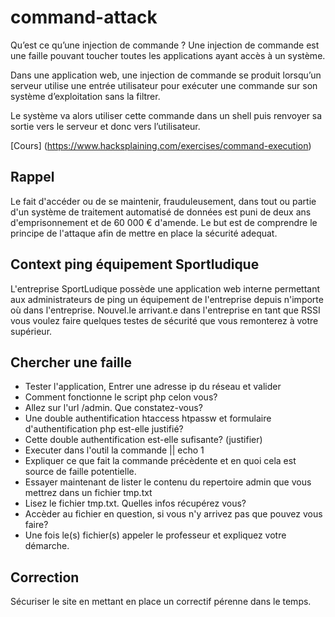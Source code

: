 # command-attack

Qu’est ce qu’une injection de commande ?
Une injection de commande est une faille pouvant toucher toutes les applications ayant accès à un système.

Dans une application web, une injection de commande se produit lorsqu’un serveur utilise une entrée utilisateur pour exécuter une commande sur son système d’exploitation sans la filtrer.

Le système va alors utiliser cette commande dans un shell puis renvoyer sa sortie vers le serveur et donc vers l’utilisateur.

[Cours] (https://www.hacksplaining.com/exercises/command-execution)

## Rappel
Le fait d'accéder ou de se maintenir, frauduleusement, dans tout ou partie d'un système de traitement automatisé de données est puni de deux ans d'emprisonnement et de 60 000 € d'amende.
Le but est de comprendre le principe de l'attaque afin de mettre en place la sécurité adequat.

## Context ping équipement Sportludique

L'entreprise SportLudique possède une application web interne permettant aux administrateurs de ping un équipement de l'entreprise depuis n'importe où dans l'entreprise.
Nouvel.le arrivant.e dans l'entreprise en tant que RSSI vous voulez faire quelques testes de sécurité que vous remonterez à votre supérieur.

## Chercher une faille

- Tester l'application, Entrer une adresse ip du réseau et valider
- Comment fonctionne le script php celon vous?
- Allez sur l'url /admin. Que constatez-vous?
- Une double authentification htaccess htpassw et formulaire d'authentification php est-elle justifié?
- Cette double authentification est-elle sufisante? (justifier)
- Executer dans l'outil la commande || echo 1
- Expliquer ce que fait la commande précèdente et en quoi cela est source de faille potentielle.
- Essayer maintenant de lister le contenu du repertoire admin que vous mettrez dans un fichier tmp.txt
- Lisez le fichier tmp.txt. Quelles infos récupérez vous?
- Accèder au fichier en question, si vous n'y arrivez pas que pouvez vous faire?
- Une fois le(s) fichier(s) appeler le professeur et expliquez votre démarche. 

## Correction
Sécuriser le site en mettant en place un correctif pérenne dans le temps.
